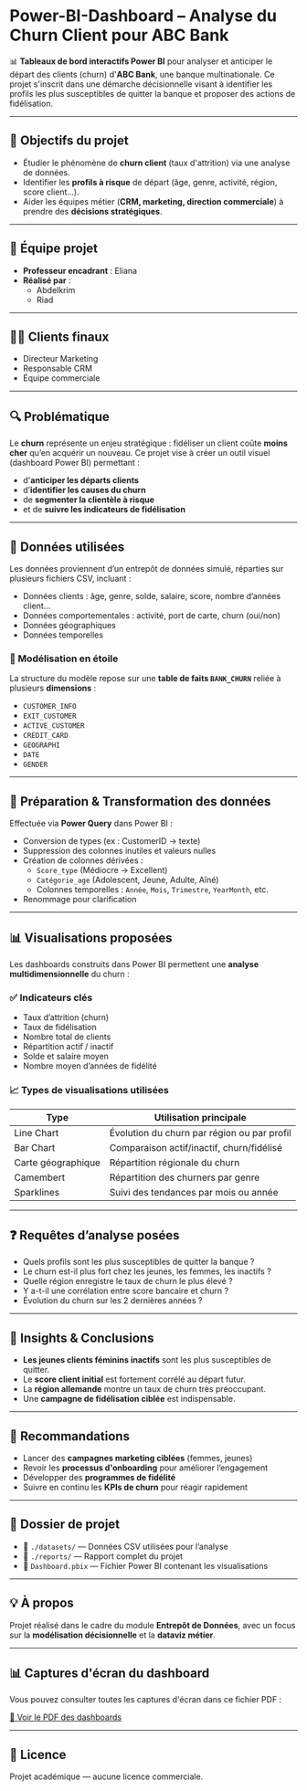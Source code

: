 # Power-BI-Dashboard – Analyse du Churn Client pour ABC Bank

📊 **Tableaux de bord interactifs Power BI** pour analyser et anticiper le départ des clients (churn) d'**ABC Bank**, une banque multinationale. Ce projet s'inscrit dans une démarche décisionnelle visant à identifier les profils les plus susceptibles de quitter la banque et proposer des actions de fidélisation.

---

## 🎯 Objectifs du projet

- Étudier le phénomène de **churn client** (taux d'attrition) via une analyse de données.
- Identifier les **profils à risque** de départ (âge, genre, activité, région, score client…).
- Aider les équipes métier (**CRM, marketing, direction commerciale**) à prendre des **décisions stratégiques**.

---

## 👥 Équipe projet

- **Professeur encadrant** : Eliana  
- **Réalisé par** :
  - Abdelkrim  
  - Riad

---

## 🧑‍💼 Clients finaux

- Directeur Marketing
- Responsable CRM
- Équipe commerciale

---

## 🔍 Problématique

Le **churn** représente un enjeu stratégique : fidéliser un client coûte **moins cher** qu’en acquérir un nouveau. Ce projet vise à créer un outil visuel (dashboard Power BI) permettant :

- d'**anticiper les départs clients**
- d’**identifier les causes du churn**
- de **segmenter la clientèle à risque**
- et de **suivre les indicateurs de fidélisation**

---

## 🧰 Données utilisées

Les données proviennent d’un entrepôt de données simulé, réparties sur plusieurs fichiers CSV, incluant :

- Données clients : âge, genre, solde, salaire, score, nombre d’années client…
- Données comportementales : activité, port de carte, churn (oui/non)
- Données géographiques
- Données temporelles

### 🔗 Modélisation en étoile

La structure du modèle repose sur une **table de faits `BANK_CHURN`** reliée à plusieurs **dimensions** :

- `CUSTOMER_INFO`
- `EXIT_CUSTOMER`
- `ACTIVE_CUSTOMER`
- `CREDIT_CARD`
- `GEOGRAPHI`
- `DATE`
- `GENDER`

---

## 🔨 Préparation & Transformation des données

Effectuée via **Power Query** dans Power BI :

- Conversion de types (ex : CustomerID → texte)
- Suppression des colonnes inutiles et valeurs nulles
- Création de colonnes dérivées :
  - `Score_type` (Médiocre → Excellent)
  - `Catégorie_age` (Adolescent, Jeune, Adulte, Aîné)
  - Colonnes temporelles : `Année`, `Mois`, `Trimestre`, `YearMonth`, etc.
- Renommage pour clarification

---

## 📊 Visualisations proposées

Les dashboards construits dans Power BI permettent une **analyse multidimensionnelle** du churn :

### ✅ Indicateurs clés

- Taux d’attrition (churn)
- Taux de fidélisation
- Nombre total de clients
- Répartition actif / inactif
- Solde et salaire moyen
- Nombre moyen d’années de fidélité

### 📈 Types de visualisations utilisées

| Type            | Utilisation principale                                              |
|-----------------|---------------------------------------------------------------------|
| Line Chart      | Évolution du churn par région ou par profil                         |
| Bar Chart       | Comparaison actif/inactif, churn/fidélisé                          |
| Carte géographique | Répartition régionale du churn                                     |
| Camembert       | Répartition des churners par genre                                  |
| Sparklines      | Suivi des tendances par mois ou année                               |

---

## ❓ Requêtes d’analyse posées

- Quels profils sont les plus susceptibles de quitter la banque ?
- Le churn est-il plus fort chez les jeunes, les femmes, les inactifs ?
- Quelle région enregistre le taux de churn le plus élevé ?
- Y a-t-il une corrélation entre score bancaire et churn ?
- Évolution du churn sur les 2 dernières années ?

---

## 🧠 Insights & Conclusions

- **Les jeunes clients féminins inactifs** sont les plus susceptibles de quitter.
- Le **score client initial** est fortement corrélé au départ futur.
- La **région allemande** montre un taux de churn très préoccupant.
- Une **campagne de fidélisation ciblée** est indispensable.

---

## 🧩 Recommandations

- Lancer des **campagnes marketing ciblées** (femmes, jeunes)
- Revoir les **processus d'onboarding** pour améliorer l’engagement
- Développer des **programmes de fidélité**
- Suivre en continu les **KPIs de churn** pour réagir rapidement

---

## 📎 Dossier de projet

- 📁 `./datasets/` — Données CSV utilisées pour l’analyse
- 📁 `./reports/` — Rapport complet du projet
- 📄 `Dashboard.pbix` — Fichier Power BI contenant les visualisations

---

## 💡 À propos

Projet réalisé dans le cadre du module **Entrepôt de Données**, avec un focus sur la **modélisation décisionnelle** et la **dataviz métier**.

---
## 📊 Captures d'écran du dashboard

Vous pouvez consulter toutes les captures d'écran dans ce fichier PDF :

[📁 Voir le PDF des dashboards](./Dashboard_Churn.pdf)

---

## 📜 Licence

Projet académique — aucune licence commerciale.
